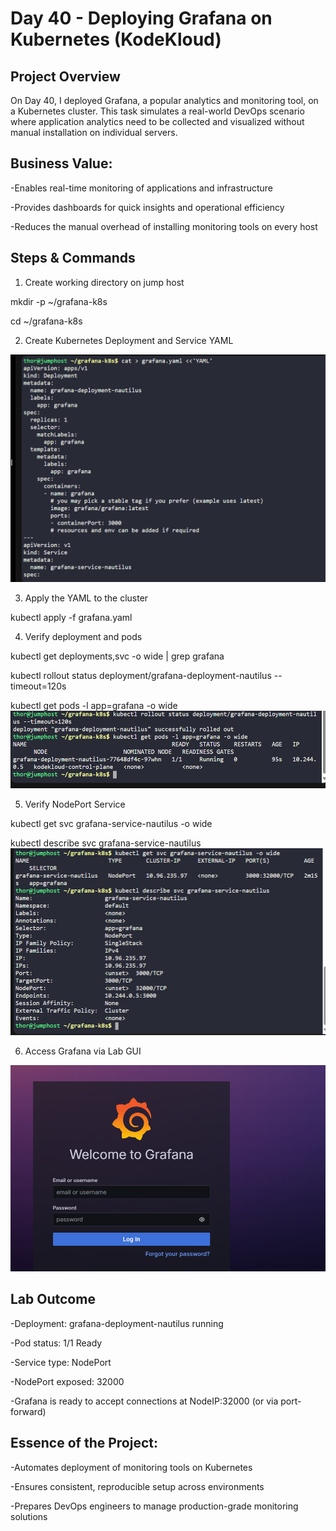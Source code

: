 # Day 40 - Deploying Grafana on Kubernetes (KodeKloud)

## Project Overview
On Day 40, I deployed Grafana, a popular analytics and monitoring tool, on a Kubernetes cluster. This task simulates a real-world DevOps scenario where application analytics need to be collected and visualized without manual installation on individual servers.

## Business Value:
-Enables real-time monitoring of applications and infrastructure

-Provides dashboards for quick insights and operational efficiency

-Reduces the manual overhead of installing monitoring tools on every host

## Steps & Commands
1.	Create working directory on jump host

mkdir -p ~/grafana-k8s

cd ~/grafana-k8s

2.	Create Kubernetes Deployment and Service YAML

![Screenshot](screenshots/grafana.yaml.png)

3.	Apply the YAML to the cluster

kubectl apply -f grafana.yaml

4.	Verify deployment and pods

kubectl get deployments,svc -o wide | grep grafana

kubectl rollout status deployment/grafana-deployment-nautilus --timeout=120s

kubectl get pods -l app=grafana -o wide
![Screenshot](screenshots/pod_status.png)

5.	Verify NodePort Service

kubectl get svc grafana-service-nautilus -o wide

kubectl describe svc grafana-service-nautilus
![Screenshot](screenshots/service_nodeport.png)

6.	Access Grafana via Lab GUI

![Screenshot](screenshots/grafana_login.png)

## Lab Outcome
-Deployment: grafana-deployment-nautilus running

-Pod status: 1/1 Ready

-Service type: NodePort

-NodePort exposed: 32000

-Grafana is ready to accept connections at NodeIP:32000 (or via port-forward)

## Essence of the Project:
-Automates deployment of monitoring tools on Kubernetes

-Ensures consistent, reproducible setup across environments

-Prepares DevOps engineers to manage production-grade monitoring solutions
